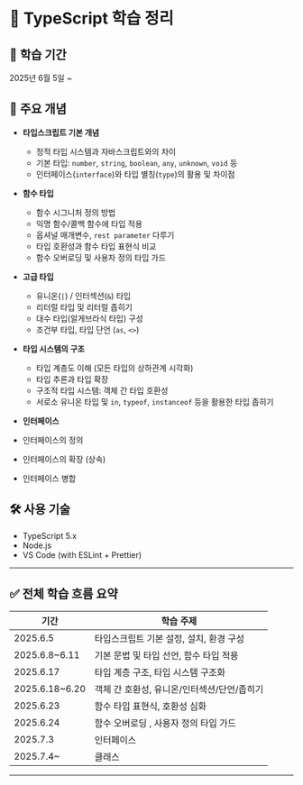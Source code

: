 # 📘 TypeScript 학습 정리

## 📅 학습 기간
2025년 6월 5일 ~ 

## 🧩 주요 개념

- **타입스크립트 기본 개념**
  - 정적 타입 시스템과 자바스크립트와의 차이
  - 기본 타입: `number`, `string`, `boolean`, `any`, `unknown`, `void` 등
  - 인터페이스(`interface`)와 타입 별칭(`type`)의 활용 및 차이점

- **함수 타입**
  - 함수 시그니처 정의 방법
  - 익명 함수/콜백 함수에 타입 적용
  - 옵셔널 매개변수, `rest parameter` 다루기
  - 타입 호환성과 함수 타입 표현식 비교
  - 함수 오버로딩 및 사용자 정의 타입 가드

- **고급 타입**
  - 유니온(`|`) / 인터섹션(`&`) 타입
  - 리터럴 타입 및 리터럴 좁히기
  - 대수 타입(알게브라식 타입) 구성
  - 조건부 타입, 타입 단언 (`as`, `<>`)

- **타입 시스템의 구조**
  - 타입 계층도 이해 (모든 타입의 상하관계 시각화)
  - 타입 추론과 타입 확장
  - 구조적 타입 시스템: 객체 간 타입 호환성
  - 서로소 유니온 타입 및 `in`, `typeof`, `instanceof` 등을 활용한 타입 좁히기

- **인터페이스**
 - 인터페이스의 정의
 - 인터페이스의 확장 (상속)
 - 인터페이스 병합

## 🛠️ 사용 기술
- TypeScript 5.x
- Node.js
- VS Code (with ESLint + Prettier)

---

## ✅ 전체 학습 흐름 요약

| 기간 | 학습 주제 |
|------|------------|
| 2025.6.5 | 타입스크립트 기본 설정, 설치, 환경 구성 |
| 2025.6.8~6.11 | 기본 문법 및 타입 선언, 함수 타입 적용 |
| 2025.6.17 | 타입 계층 구조, 타입 시스템 구조화 |
| 2025.6.18~6.20 | 객체 간 호환성, 유니온/인터섹션/단언/좁히기 |
| 2025.6.23 | 함수 타입 표현식, 호환성 심화 |
| 2025.6.24 | 함수 오버로딩 , 사용자 정의 타입 가드 |
| 2025.7.3  | 인터페이스
| 2025.7.4~ | 클래스 


---